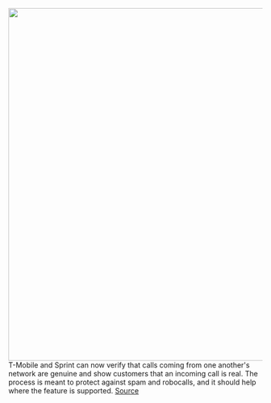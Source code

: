<img src='https://cdn.vox-cdn.com/thumbor/m8Tv9JhpG9fUwmotPDPjNoF2ZXA=/0x0:2040x1360/1200x800/filters:focal(857x517:1183x843)/cdn.vox-cdn.com/uploads/chorus_image/image/66246630/acasatro_180430_1777_sprint_Tmobile_0006.0.jpg' width='700px' /><br/>
T-Mobile and Sprint can now verify that calls coming from one another's network are genuine and show customers that an incoming call is real. The process is meant to protect against spam and robocalls, and it should help where the feature is supported.
<a href='https://www.theverge.com/2020/2/4/21122154/tmobile-sprint-call-verification-shaken-stir-protocol-robocalls-spam'> Source <a/>